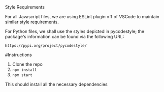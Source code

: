 Style Requirements

For all Javascript files, we are using ESLint plugin off of VSCode to maintain similar style requirements.

For Python files, we shall use the styles depicted in pycodestyle; the package's information can be found via the following URL:

    https://pypi.org/project/pycodestyle/

#Instructions

<ol>
<li>Clone the repo</li>
<li><code>npm install</code></li>
<li><code>npm start</code></li>
</ol>
<p>This should install all the necessary dependencies</p>

